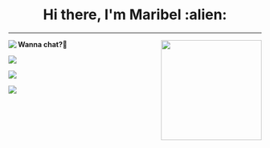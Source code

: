 <h1 align="center">Hi there, I'm Maribel :alien:</h1>


---

<img align="left" src="https://github-readme-stats.vercel.app/api?username=maribelbhf&theme=tokyonight&show_icons=true"/>


<img align='right' src='https://media.giphy.com/media/13HBDT4QSTpveU/giphy.gif' width='200"'>




<div>

**Wanna chat?:full_moon_with_face:**

![](https://img.shields.io/badge/maribelbhf-7289DA?style=flat-square&logo=discord&logoColor=white)

[![](https://img.shields.io/badge/Linkedin-blue?style=flat-square&logo=linkedin&logoColor=white)](https://www.linkedin.com/in/maribelhernandez94/)

[![](https://img.shields.io/badge/maribelbhf@gmail.com-red?style=flat-square&logo=gmail&logoColor=white)](mailto:maribelbhf@gmail.com)


</div>
